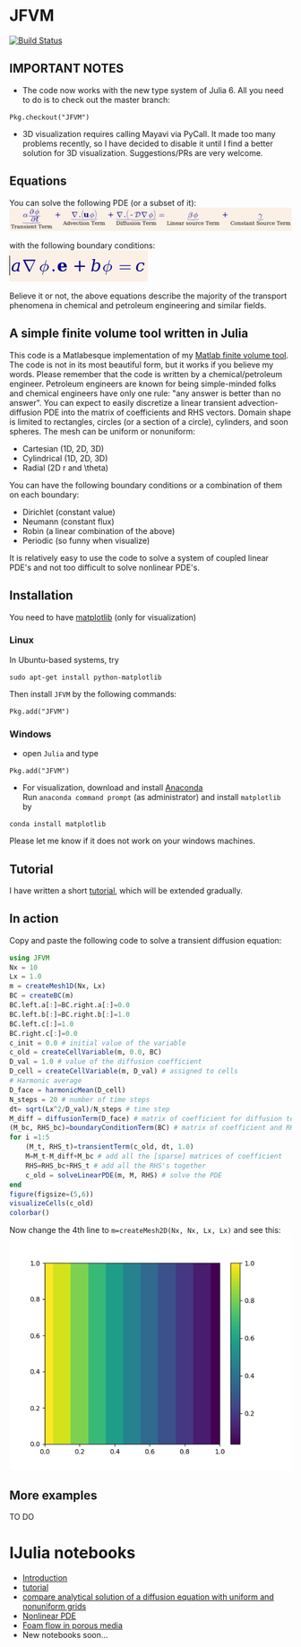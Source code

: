 # JFVM

[![Build Status](https://travis-ci.org/simulkade/JFVM.jl.svg?branch=master)](https://travis-ci.org/simulkade/JFVM.jl)

## IMPORTANT NOTES
  + The code now works with the new type system of Julia 6. All you need to do is to check out the master branch:
```
Pkg.checkout("JFVM")
```
  + 3D visualization requires calling Mayavi via PyCall. It made too many problems recently, so I have decided to disable it until I find a better solution for 3D visualization. Suggestions/PRs are very welcome.

## Equations
You can solve the following PDE (or a subset of it):  
![advection diffusion](pde.png)

with the following boundary conditions:  
![boundary condition](boundarycond.png)

Believe it or not, the above equations describe the majority of the transport phenomena in chemical and petroleum engineering and similar fields.

## A simple finite volume tool written in Julia
This code is a Matlabesque implementation of my [Matlab finite volume tool](https://github.com/simulkade/FVTool). The code is not in its most beautiful form, but it works if you believe my words. Please remember that the code is written by a chemical/petroleum engineer. Petroleum engineers are known for being simple-minded folks and chemical engineers have only one rule: "any answer is better than no answer". You can expect to easily discretize a linear transient advection-diffusion PDE into the matrix of coefficients and RHS vectors. Domain shape is limited to rectangles, circles (or a section of a circle), cylinders, and soon spheres. The mesh can be uniform or nonuniform:
  - Cartesian (1D, 2D, 3D)
  - Cylindrical (1D, 2D, 3D)
  - Radial (2D r and \theta)

You can have the following boundary conditions or a combination of them on each boundary:
  - Dirichlet (constant value)
  - Neumann (constant flux)
  - Robin (a linear combination of the above)
  - Periodic (so funny when visualize)

It is relatively easy to use the code to solve a system of coupled linear PDE's and not too difficult to solve nonlinear PDE's.

## Installation
You need to have [matplotlib](http://matplotlib.org/) (only for visualization)

### Linux
In Ubuntu-based systems, try
```
sudo apt-get install python-matplotlib
```
Then install `JFVM` by the following commands:
```
Pkg.add("JFVM")
```

### Windows
  + open `Julia` and type
  ```
  Pkg.add("JFVM")
  ```
  + For visualization, download and install [Anaconda](http://continuum.io/downloads)  
  Run `anaconda command prompt` (as administrator) and install `matplotlib` by   
  ```
  conda install matplotlib
  ```

Please let me know if it does not work on your windows machines.

## Tutorial
I have written a short [tutorial](http://nbviewer.ipython.org/github/simulkade/JFVM.jl/blob/master/examples/jfvm_tutorial.ipynb), which will be extended gradually.

## In action
Copy and paste the following code to solve a transient diffusion equation:
```julia
using JFVM
Nx = 10
Lx = 1.0
m = createMesh1D(Nx, Lx)
BC = createBC(m)
BC.left.a[:]=BC.right.a[:]=0.0
BC.left.b[:]=BC.right.b[:]=1.0
BC.left.c[:]=1.0
BC.right.c[:]=0.0
c_init = 0.0 # initial value of the variable
c_old = createCellVariable(m, 0.0, BC)
D_val = 1.0 # value of the diffusion coefficient
D_cell = createCellVariable(m, D_val) # assigned to cells
# Harmonic average
D_face = harmonicMean(D_cell)
N_steps = 20 # number of time steps
dt= sqrt(Lx^2/D_val)/N_steps # time step
M_diff = diffusionTerm(D_face) # matrix of coefficient for diffusion term
(M_bc, RHS_bc)=boundaryConditionTerm(BC) # matrix of coefficient and RHS for the BC
for i =1:5
    (M_t, RHS_t)=transientTerm(c_old, dt, 1.0)
    M=M_t-M_diff+M_bc # add all the [sparse] matrices of coefficient
    RHS=RHS_bc+RHS_t # add all the RHS's together
    c_old = solveLinearPDE(m, M, RHS) # solve the PDE
end
figure(figsize=(5,6))
visualizeCells(c_old)
colorbar()
```
Now change the 4th line to `m=createMesh2D(Nx, Nx, Lx, Lx)` and see this:
![diffusion 2D](2d_diff.png)

## More examples
TO DO

# IJulia notebooks
  - [Introduction](http://nbviewer.ipython.org/github/simulkade/JFVM.jl/blob/master/examples/jfvm-a-finite-volume-tool-for-julia.ipynb)
  - [tutorial](http://nbviewer.ipython.org/github/simulkade/JFVM.jl/blob/master/examples/jfvm_tutorial.ipynb)
  - [compare analytical solution of a diffusion equation with uniform and nonuniform grids](http://nbviewer.ipython.org/github/simulkade/JFVM.jl/blob/master/examples/jfvm_diffusion_analytics.ipynb)
  - [Nonlinear PDE](http://nbviewer.ipython.org/github/simulkade/JFVM.jl/blob/master/examples/solving-nonlinear-pdes-with-fvm.ipynb)
  - [Foam flow in porous media](https://github.com/simulkade/FoamFingering/blob/master/foam_flow_stars_numeric.ipynb)
  - New notebooks soon...
